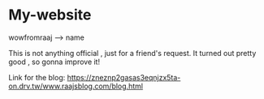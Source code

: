 # My-website


wowfromraaj --> name

This is not anything official , just for a friend's request. It turned out pretty good , so gonna improve it!

Link for the blog: https://zneznp2gasas3eqnjzx5ta-on.drv.tw/www.raajsblog.com/blog.html

